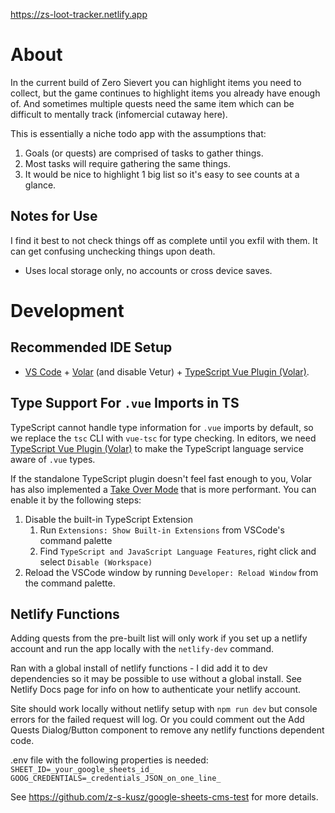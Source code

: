 https://zs-loot-tracker.netlify.app

# About

In the current build of Zero Sievert you can highlight items you need to collect, but the game continues to highlight items you already have enough of. And sometimes multiple quests need the same item which can be difficult to mentally track (infomercial cutaway here).

This is essentially a niche todo app with the assumptions that:

1. Goals (or quests) are comprised of tasks to gather things.
2. Most tasks will require gathering the same things.
3. It would be nice to highlight 1 big list so it's easy to see counts at a glance.

## Notes for Use

I find it best to not check things off as complete until you exfil with them. It can get confusing unchecking things upon death.

-   Uses local storage only, no accounts or cross device saves.

# Development

## Recommended IDE Setup

-   [VS Code](https://code.visualstudio.com/) + [Volar](https://marketplace.visualstudio.com/items?itemName=Vue.volar) (and disable Vetur) + [TypeScript Vue Plugin (Volar)](https://marketplace.visualstudio.com/items?itemName=Vue.vscode-typescript-vue-plugin).

## Type Support For `.vue` Imports in TS

TypeScript cannot handle type information for `.vue` imports by default, so we replace the `tsc` CLI with `vue-tsc` for type checking. In editors, we need [TypeScript Vue Plugin (Volar)](https://marketplace.visualstudio.com/items?itemName=Vue.vscode-typescript-vue-plugin) to make the TypeScript language service aware of `.vue` types.

If the standalone TypeScript plugin doesn't feel fast enough to you, Volar has also implemented a [Take Over Mode](https://github.com/johnsoncodehk/volar/discussions/471#discussioncomment-1361669) that is more performant. You can enable it by the following steps:

1. Disable the built-in TypeScript Extension
    1. Run `Extensions: Show Built-in Extensions` from VSCode's command palette
    2. Find `TypeScript and JavaScript Language Features`, right click and select `Disable (Workspace)`
2. Reload the VSCode window by running `Developer: Reload Window` from the command palette.

## Netlify Functions

Adding quests from the pre-built list will only work if you set up a netlify account and run the app locally with the `netlify-dev` command.

Ran with a global install of netlify functions - I did add it to dev dependencies so it may be possible to use without a global install. See Netlify Docs page for info on how to authenticate your netlify account.

Site should work locally without netlify setup with `npm run dev` but console errors for the failed request will log.
Or you could comment out the Add Quests Dialog/Button component to remove any netlify functions dependent code.

.env file with the following properties is needed:
`SHEET_ID=_your_google_sheets_id_`
`GOOG_CREDENTIALS=_credentials_JSON_on_one_line_`

See https://github.com/z-s-kusz/google-sheets-cms-test for more details.
